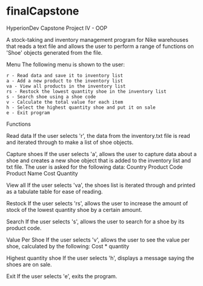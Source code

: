 # finalCapstone
HyperionDev Capstone Project IV - OOP

A stock-taking and inventory management program for Nike warehouses that reads a text file and allows the user to perform a range of functions on 'Shoe' objects generated from the file.

Menu
The following menu is shown to the user:

    r - Read data and save it to inventory list
    a - Add a new product to the inventory list
    va - View all products in the inventory list
    rs - Restock the lowest quantity shoe in the inventory list
    s - Search shoe using a shoe code
    v - Calculate the total value for each item
    h - Select the highest quantity shoe and put it on sale
    e - Exit program

Functions

Read data
If the user selects 'r', the data from the inventory.txt file is read and iterated through to make a list of shoe objects.

Capture shoes
If the user selects 'a', allows the user to capture data about a shoe and creates a new shoe object that is added to the inventory list and txt file. The user is asked for the following data:
Country
Product Code 
Product Name
Cost
Quantity


View all
If the user selects 'va', the shoes list is iterated through and printed as a tabulate table for ease of reading.

Restock
If the user selects 'rs', allows the user to increase the amount of stock of the lowest quantity shoe by a certain amount.

Search
If the user selects 's', allows the user to search for a shoe by its product code.

Value Per Shoe
If the user selects 'v', allows the user to see the value per shoe, calculated by the following:
Cost * quantity

Highest quantity shoe
If the user selects 'h', displays a message saying the shoes are on sale.

Exit
If the user selects 'e', exits the program.
